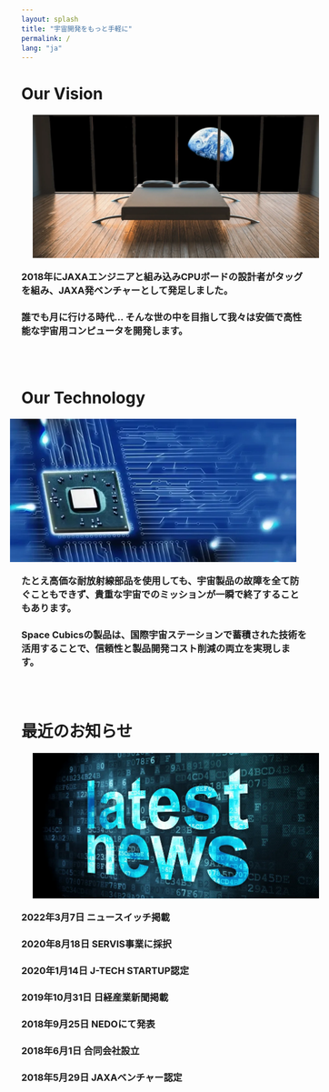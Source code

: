 ```yaml
---
layout: splash
title: "宇宙開発をもっと手軽に"
permalink: /
lang: "ja"
---
```


# Our Vision <img src="/assets/imgs/space_bedroom.webp" alt="" style="float: left; margin: 20px; width: 800px;">

### 2018年にJAXAエンジニアと組み込みCPUボードの設計者がタッグを組み、JAXA発ベンチャーとして発足しました。 

### 誰でも月に行ける時代… そんな世の中を目指して我々は安価で高性能な宇宙用コンピュータを開発します。

<!-- Field -->
<br><br>

# Our Technology <img src="/assets/imgs/bluechip.webp" alt="" style="float: right; margin: 20px; width: 800px;">

### たとえ高価な耐放射線部品を使用しても、宇宙製品の故障を全て防ぐこともできず、貴重な宇宙でのミッションが一瞬で終了することもあります。

### Space Cubicsの製品は、国際宇宙ステーションで蓄積された技術を活用することで、信頼性と製品開発コスト削減の両立を実現します。

<!-- Field -->
<br><br>

# 最近のお知らせ <img src="/assets/imgs/latestnews.webp" alt="" style="float: left; margin: 20px; width: 1000px;">

### 2022年3月7日 ニュースイッチ掲載

### 2020年8月18日 SERVIS事業に採択

### 2020年1月14日 J-TECH STARTUP認定

### 2019年10月31日 日経産業新聞掲載

### 2018年9月25日 NEDOにて発表

### 2018年6月1日 合同会社設立

### 2018年5月29日 JAXAベンチャー認定